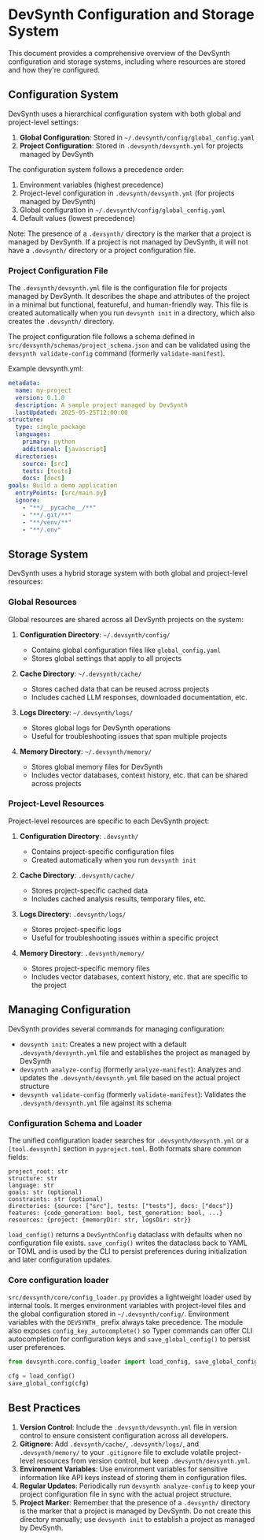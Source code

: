 # DevSynth Configuration and Storage System

This document provides a comprehensive overview of the DevSynth configuration and storage systems, including where resources are stored and how they're configured.

## Configuration System

DevSynth uses a hierarchical configuration system with both global and project-level settings:

1. **Global Configuration**: Stored in `~/.devsynth/config/global_config.yaml`
2. **Project Configuration**: Stored in `.devsynth/devsynth.yml` for projects managed by DevSynth

The configuration system follows a precedence order:
1. Environment variables (highest precedence)
2. Project-level configuration in `.devsynth/devsynth.yml` (for projects managed by DevSynth)
3. Global configuration in `~/.devsynth/config/global_config.yaml`
4. Default values (lowest precedence)

Note: The presence of a `.devsynth/` directory is the marker that a project is managed by DevSynth. If a project is not managed by DevSynth, it will not have a `.devsynth/` directory or a project configuration file.

### Project Configuration File

The `.devsynth/devsynth.yml` file is the configuration file for projects managed by DevSynth. It describes the shape and attributes of the project in a minimal but functional, featureful, and human-friendly way. This file is created automatically when you run `devsynth init` in a directory, which also creates the `.devsynth/` directory.

The project configuration file follows a schema defined in `src/devsynth/schemas/project_schema.json` and can be validated using the `devsynth validate-config` command (formerly `validate-manifest`).

Example devsynth.yml:
```yaml
metadata:
  name: my-project
  version: 0.1.0
  description: A sample project managed by DevSynth
  lastUpdated: 2025-05-25T12:00:00
structure:
  type: single_package
  languages:
    primary: python
    additional: [javascript]
  directories:
    source: [src]
    tests: [tests]
    docs: [docs]
goals: Build a demo application
  entryPoints: [src/main.py]
  ignore:
    - "**/__pycache__/**"
    - "**/.git/**"
    - "**/venv/**"
    - "**/.env"
```

## Storage System

DevSynth uses a hybrid storage system with both global and project-level resources:

### Global Resources

Global resources are shared across all DevSynth projects on the system:

1. **Configuration Directory**: `~/.devsynth/config/`
   - Contains global configuration files like `global_config.yaml`
   - Stores global settings that apply to all projects

2. **Cache Directory**: `~/.devsynth/cache/`
   - Stores cached data that can be reused across projects
   - Includes cached LLM responses, downloaded documentation, etc.

3. **Logs Directory**: `~/.devsynth/logs/`
   - Stores global logs for DevSynth operations
   - Useful for troubleshooting issues that span multiple projects

4. **Memory Directory**: `~/.devsynth/memory/`
   - Stores global memory files for DevSynth
   - Includes vector databases, context history, etc. that can be shared across projects

### Project-Level Resources

Project-level resources are specific to each DevSynth project:

1. **Configuration Directory**: `.devsynth/`
   - Contains project-specific configuration files
   - Created automatically when you run `devsynth init`

2. **Cache Directory**: `.devsynth/cache/`
   - Stores project-specific cached data
   - Includes cached analysis results, temporary files, etc.

3. **Logs Directory**: `.devsynth/logs/`
   - Stores project-specific logs
   - Useful for troubleshooting issues within a specific project

4. **Memory Directory**: `.devsynth/memory/`
   - Stores project-specific memory files
   - Includes vector databases, context history, etc. that are specific to the project

## Managing Configuration

DevSynth provides several commands for managing configuration:

- `devsynth init`: Creates a new project with a default `.devsynth/devsynth.yml` file and establishes the project as managed by DevSynth
- `devsynth analyze-config` (formerly `analyze-manifest`): Analyzes and updates the `.devsynth/devsynth.yml` file based on the actual project structure
- `devsynth validate-config` (formerly `validate-manifest`): Validates the `.devsynth/devsynth.yml` file against its schema

### Configuration Schema and Loader

The unified configuration loader searches for `.devsynth/devsynth.yml` or a `[tool.devsynth]` section in `pyproject.toml`. Both formats share common fields:

```
project_root: str
structure: str
language: str
goals: str (optional)
constraints: str (optional)
directories: {source: ["src"], tests: ["tests"], docs: ["docs"]}
features: {code_generation: bool, test_generation: bool, ...}
resources: {project: {memoryDir: str, logsDir: str}}
```

`load_config()` returns a `DevSynthConfig` dataclass with defaults when no configuration file exists. `save_config()` writes the dataclass back to YAML or TOML and is used by the CLI to persist preferences during initialization and later configuration updates.

### Core configuration loader

`src/devsynth/core/config_loader.py` provides a lightweight loader used by
internal tools. It merges environment variables with project-level files and the
global configuration stored in `~/.devsynth/config/`. Environment variables with
the `DEVSYNTH_` prefix always take precedence. The module also exposes
`config_key_autocomplete()` so Typer commands can offer CLI autocompletion for
configuration keys and `save_global_config()` to persist user preferences.

```python
from devsynth.core.config_loader import load_config, save_global_config

cfg = load_config()
save_global_config(cfg)
```

## Best Practices

1. **Version Control**: Include the `.devsynth/devsynth.yml` file in version control to ensure consistent configuration across all developers.
2. **Gitignore**: Add `.devsynth/cache/`, `.devsynth/logs/`, and `.devsynth/memory/` to your `.gitignore` file to exclude volatile project-level resources from version control, but keep `.devsynth/devsynth.yml`.
3. **Environment Variables**: Use environment variables for sensitive information like API keys instead of storing them in configuration files.
4. **Regular Updates**: Periodically run `devsynth analyze-config` to keep your project configuration file in sync with the actual project structure.
5. **Project Marker**: Remember that the presence of a `.devsynth/` directory is the marker that a project is managed by DevSynth. Do not create this directory manually; use `devsynth init` to establish a project as managed by DevSynth.
